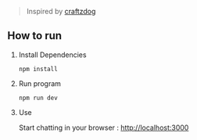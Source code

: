> Inspired by [craftzdog](https://github.com/craftzdog/chat-bubbles-for-yt)

## How to run

1. Install Dependencies
    ```shell
    npm install
    ```
2. Run program
    ```shell
    npm run dev
    ```
3. Use

    Start chatting in your browser : [http://localhost:3000](http://localhost:3000)

